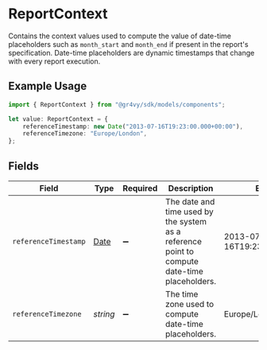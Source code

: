 # ReportContext

Contains the context values used to compute the value of date-time
placeholders such as `month_start` and `month_end` if present in
the report's specification. Date-time placeholders are dynamic
timestamps that change with every report execution.

## Example Usage

```typescript
import { ReportContext } from "@gr4vy/sdk/models/components";

let value: ReportContext = {
    referenceTimestamp: new Date("2013-07-16T19:23:00.000+00:00"),
    referenceTimezone: "Europe/London",
};
```

## Fields

| Field                                                                                         | Type                                                                                          | Required                                                                                      | Description                                                                                   | Example                                                                                       |
| --------------------------------------------------------------------------------------------- | --------------------------------------------------------------------------------------------- | --------------------------------------------------------------------------------------------- | --------------------------------------------------------------------------------------------- | --------------------------------------------------------------------------------------------- |
| `referenceTimestamp`                                                                          | [Date](https://developer.mozilla.org/en-US/docs/Web/JavaScript/Reference/Global_Objects/Date) | :heavy_minus_sign:                                                                            | The date and time used by the system as a reference point to<br/>compute date-time placeholders. | 2013-07-16T19:23:00.000+00:00                                                                 |
| `referenceTimezone`                                                                           | *string*                                                                                      | :heavy_minus_sign:                                                                            | The time zone used to compute date-time placeholders.                                         | Europe/London                                                                                 |